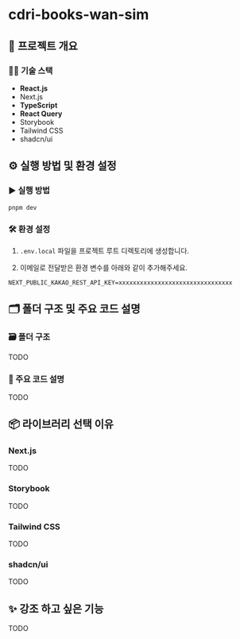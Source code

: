 # cdri-books-wan-sim

## 🧾 프로젝트 개요

### 🧑‍💻 기술 스택
- **React.js**
- Next.js
- **TypeScript**
- **React Query**
- Storybook
- Tailwind CSS
- shadcn/ui

## ⚙️ 실행 방법 및 환경 설정

### ▶️ 실행 방법
```bash
pnpm dev
```

### 🛠️ 환경 설정
1. `.env.local` 파일을 프로젝트 루트 디렉토리에 생성합니다.

2. 이메일로 전달받은 환경 변수를 아래와 같이 추가해주세요.
```env
NEXT_PUBLIC_KAKAO_REST_API_KEY=xxxxxxxxxxxxxxxxxxxxxxxxxxxxxxxx
```


## 🗂️ 폴더 구조 및 주요 코드 설명

### 🗃️ 폴더 구조
TODO

### 🧠 주요 코드 설명
TODO

## 📦 라이브러리 선택 이유

### Next.js
TODO

### Storybook
TODO

### Tailwind CSS
TODO

### shadcn/ui
TODO

## ✨ 강조 하고 싶은 기능
TODO

